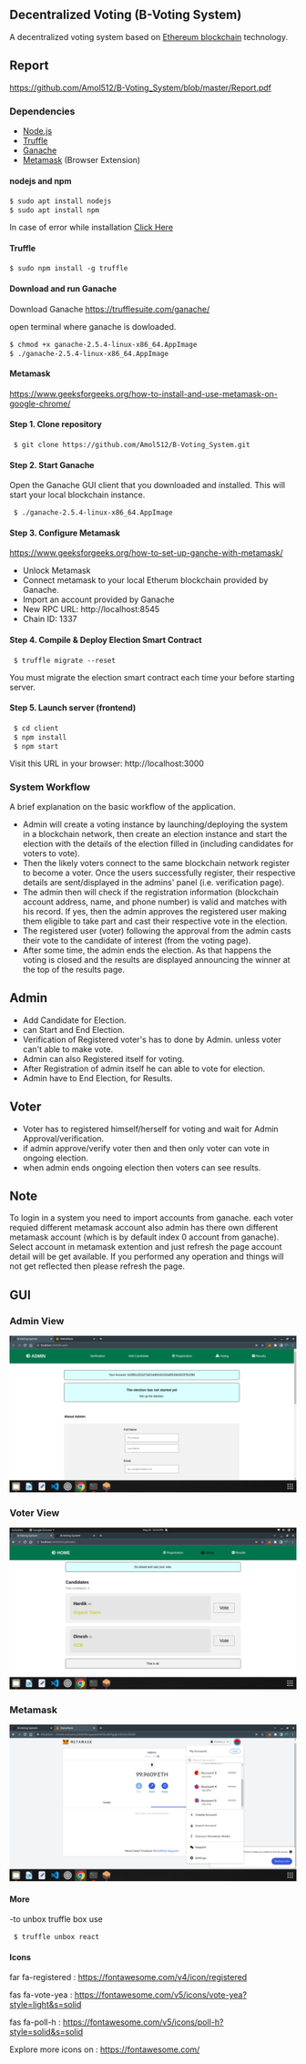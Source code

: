 ## Decentralized Voting (B-Voting System)

A decentralized voting system based on [Ethereum blockchain](https://ethereum.org/dapps/) technology.

## Report
https://github.com/Amol512/B-Voting_System/blob/master/Report.pdf


### Dependencies

- [Node.js](https://nodejs.org)
- [Truffle](https://www.trufflesuite.com/truffle)
- [Ganache](https://trufflesuite.com/ganache/)
- [Metamask](https://metamask.io/) (Browser Extension)

#### nodejs and npm
  
```shell
$ sudo apt install nodejs
$ sudo apt install npm
```
  In case of error while installation [Click Here](https://www.digitalocean.com/community/tutorials/how-to-install-node-js-on-ubuntu-20-04)

#### Truffle
```shell
$ sudo npm install -g truffle
```

#### Download and run Ganache
  Download Ganache
  https://trufflesuite.com/ganache/

  open terminal where ganache is dowloaded.
``` 
$ chmod +x ganache-2.5.4-linux-x86_64.AppImage
$ ./ganache-2.5.4-linux-x86_64.AppImage
```
#### Metamask
https://www.geeksforgeeks.org/how-to-install-and-use-metamask-on-google-chrome/
#### Step 1. Clone repository
```
 $ git clone https://github.com/Amol512/B-Voting_System.git
```
#### Step 2. Start Ganache
Open the Ganache GUI client that you downloaded and installed. This will start your local blockchain instance.
```
 $ ./ganache-2.5.4-linux-x86_64.AppImage
```
#### Step 3. Configure Metamask
https://www.geeksforgeeks.org/how-to-set-up-ganche-with-metamask/
- Unlock Metamask
- Connect metamask to your local Etherum blockchain provided by Ganache.
- Import an account provided by Ganache
- New RPC URL: http://localhost:8545
- Chain ID: 1337

#### Step 4. Compile & Deploy Election Smart Contract
```
 $ truffle migrate --reset
```
You must migrate the election smart contract each time your before starting server.

#### Step 5. Launch server (frontend)
```
 $ cd client
 $ npm install
 $ npm start
```
Visit this URL in your browser: http://localhost:3000

### System Workflow
A brief explanation on the basic workflow of the application.

- Admin will create a voting instance by launching/deploying the system in a blockchain network, then create an election instance and start the
  election with the details of the election filled in (including candidates for voters to vote).
- Then the likely voters connect to the same blockchain network register to become a voter. Once the users successfully register, their respective 
  details are sent/displayed in the admins' panel (i.e. verification page).
- The admin then will check if the registration information (blockchain account address, name, and phone number) is valid and matches with his record. If 
  yes, then the admin approves the registered user making them eligible to take part and cast their respective vote in the election.
- The registered user (voter) following the approval from the admin casts their vote to the candidate of interest (from the voting page).
- After some time, the admin ends the election. As that happens the voting is closed and the results are displayed 
  announcing the winner at the top of the results page.
  
## Admin 
 - Add Candidate for Election.
 - can Start and End Election.
 - Verification of Registered voter's has to done by Admin. unless voter can't able to make vote.
 - Admin can also Registered itself for voting.
 - After Registration of admin itself he can able to vote for election.
 - Admin have to End Election, for Results.

## Voter
 - Voter has to registered himself/herself for voting and wait for Admin Approval/verification.
 - if admin approve/verify voter then and then only voter can vote in ongoing election.
 - when admin ends ongoing election then voters can see results.

## Note
To login in a system you need to import accounts from ganache.
each voter requied different metamask account also admin has there own different metamask account (which is by default index 0 account from ganache).
Select account in metamask extention and just refresh the page account detail will be get available.
If you performed any operation and things will not get reflected then please refresh the page.

## GUI
### Admin View
![Admin](https://github.com/Amol512/B-Voting_System/blob/master/Screenshots/Admin.png)
### Voter View
![Voter](https://github.com/Amol512/B-Voting_System/blob/master/Screenshots/Voter_View.png)
### Metamask
![Metamask](https://github.com/Amol512/B-Voting_System/blob/master/Screenshots/Metamask.png)


#### More
 -to unbox truffle box use
 ```
  $ truffle unbox react
```

#### Icons
far fa-registered : 
https://fontawesome.com/v4/icon/registered

fas fa-vote-yea :
https://fontawesome.com/v5/icons/vote-yea?style=light&s=solid

fas fa-poll-h :
https://fontawesome.com/v5/icons/poll-h?style=solid&s=solid

Explore more icons on :
https://fontawesome.com/



